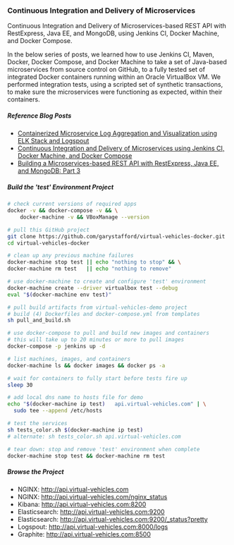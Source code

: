 ### Continuous Integration and Delivery of Microservices
Continuous Integration and Delivery of Microservices-based REST API with RestExpress, Java EE, and MongoDB, using Jenkins CI, Docker Machine, and Docker Compose.

In the below series of posts, we learned how to use Jenkins CI, Maven, Docker, Docker Compose, and Docker Machine to take a set of Java-based microservices from source control on GitHub, to a fully tested set of integrated Docker containers running within an Oracle VirtualBox VM. We performed integration tests, using a scripted set of synthetic transactions, to make sure the microservices were functioning as expected, within their containers.


##### Reference Blog Posts
* [Containerized Microservice Log Aggregation and Visualization using ELK Stack and Logspout](http://wp.me/p1RD28-1wl)
* [Continuous Integration and Delivery of Microservices using Jenkins CI, Docker Machine, and Docker Compose](http://wp.me/p1RD28-1uZ)
* [Building a Microservices-based REST API with RestExpress, Java EE, and MongoDB: Part 3](http://wp.me/p1RD28-1sc)

##### Build the 'test' Environment Project
```bash
# check current versions of required apps
docker -v && docker-compose -v && \
    docker-machine -v && VBoxManage --version

# pull this GitHub project
git clone https://github.com/garystafford/virtual-vehicles-docker.git
cd virtual-vehicles-docker

# clean up any previous machine failures
docker-machine stop test || echo "nothing to stop" && \
docker-machine rm test   || echo "nothing to remove"

# use docker-machine to create and configure 'test' environment
docker-machine create --driver virtualbox test --debug
eval "$(docker-machine env test)"

# pull build artifacts from virtual-vehicles-demo project
# build (4) Dockerfiles and docker-compose.yml from templates
sh pull_and_build.sh

# use docker-compose to pull and build new images and containers
# this will take up to 20 minutes or more to pull images
docker-compose -p jenkins up -d

# list machines, images, and containers
docker-machine ls && docker images && docker ps -a

# wait for containers to fully start before tests fire up
sleep 30

# add local dns name to hosts file for demo
echo "$(docker-machine ip test)   api.virtual-vehicles.com" | \
  sudo tee --append /etc/hosts

# test the services
sh tests_color.sh $(docker-machine ip test)
# alternate: sh tests_color.sh api.virtual-vehicles.com

# tear down: stop and remove 'test' environment when complete
docker-machine stop test && docker-machine rm test
```
##### Browse the Project
* NGINX: http://api.virtual-vehicles.com
* NGINX: http://api.virtual-vehicles.com/nginx_status
* Kibana: http://api.virtual-vehicles.com:8200
* Elasticsearch: http://api.virtual-vehicles.com:9200
* Elasticsearch: http://api.virtual-vehicles.com:9200/_status?pretty
* Logspout: http://api.virtual-vehicles.com:8000/logs
* Graphite: http://api.virtual-vehicles.com:8500
